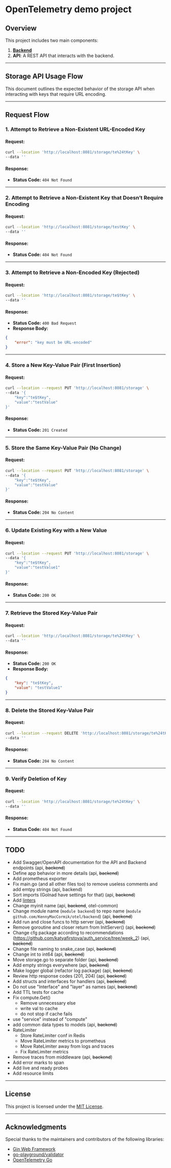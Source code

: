 
# OpenTelemetry demo project

## Overview
This project includes two main components:
1. [**Backend**](https://github.com/KennyMacCormik/otel/tree/main/backend)
2. **API**: A REST API that interacts with the backend.

---

## Storage API Usage Flow

This document outlines the expected behavior of the storage API when interacting with keys that require URL encoding.

---

## Request Flow

### **1. Attempt to Retrieve a Non-Existent URL-Encoded Key**

#### Request:
```sh
curl --location 'http://localhost:8081/storage/te%24tKey' \
--data ''
```

#### Response:
- **Status Code:** `404 Not Found`

---

### **2. Attempt to Retrieve a Non-Existent Key that Doesn’t Require Encoding**

#### Request:
```sh
curl --location 'http://localhost:8081/storage/testKey' \
--data ''
```

#### Response:
- **Status Code:** `404 Not Found`

---

### **3. Attempt to Retrieve a Non-Encoded Key (Rejected)**

#### Request:
```sh
curl --location 'http://localhost:8081/storage/te$tKey' \
--data ''
```

#### Response:
- **Status Code:** `400 Bad Request`
- **Response Body:**
```json
{
    "error": "key must be URL-encoded"
}
```

---

### **4. Store a New Key-Value Pair (First Insertion)**

#### Request:
```sh
curl --location --request PUT 'http://localhost:8081/storage' \
--data '{
    "key":"te$tKey",
    "value":"testValue"
}'
```

#### Response:
- **Status Code:** `201 Created`

---

### **5. Store the Same Key-Value Pair (No Change)**

#### Request:
```sh
curl --location --request PUT 'http://localhost:8081/storage' \
--data '{
    "key":"te$tKey",
    "value":"testValue"
}'
```

#### Response:
- **Status Code:** `204 No Content`

---

### **6. Update Existing Key with a New Value**

#### Request:
```sh
curl --location --request PUT 'http://localhost:8081/storage' \
--data '{
    "key":"te$tKey",
    "value":"testValue1"
}'
```

#### Response:
- **Status Code:** `200 OK`

---

### **7. Retrieve the Stored Key-Value Pair**

#### Request:
```sh
curl --location 'http://localhost:8081/storage/te%24tKey' \
--data ''
```

#### Response:
- **Status Code:** `200 OK`
- **Response Body:**
```json
{
    "key": "te$tKey",
    "value": "testValue1"
}
```

---

### **8. Delete the Stored Key-Value Pair**

#### Request:
```sh
curl --location --request DELETE 'http://localhost:8081/storage/te%24tKey' \
--data ''
```

#### Response:
- **Status Code:** `204 No Content`

---

### **9. Verify Deletion of Key**

#### Request:
```sh
curl --location 'http://localhost:8081/storage/te%24tKey' \
--data ''
```

#### Response:
- **Status Code:** `404 Not Found`

---

## TODO

- Add Swagger/OpenAPI documentation for the API and Backend endpoints (api, ~~backend~~)
- Define app behavior in more details (api, ~~backend~~)
- Add prometheus exporter
- Fix main.go (and all other files too) to remove useless comments and add emtpy strings (api, backend)
- Sort imports (Golnad have settings for that) (api, ~~backend~~)
- Add [linters](https://golangci-lint.run/usage/linters/)
- Change myinit name (api, ~~backend~~, otel-common)
- Change module name (`module backend`) to repo name (`module github.com/KennyMacCormik/otel/backend`) (api, ~~backend~~)
- Add run and close funcs to http server (api, ~~backend~~)
- Remove goroutine and closer return from InitServer() (api, ~~backend~~)
- Change cfg package according to recommendations (https://github.com/katyafirstova/auth_service/tree/week_2) (api, ~~backend~~)
- Change file naming to snake_case (api, ~~backend~~)
- Change int to int64 (api, ~~backend~~)
- Move storage.go to separate folder (api, ~~backend~~)
- Add empty strings everywhere (api, ~~backend~~)
- Make logger global (refactor log package) (api, ~~backend~~)
- Review http response codes (201, 204) (api, ~~backend~~)
- Add structs and interfaces for handlers (api, ~~backend~~)
- Do not use "Interface" and "layer" as names (api, ~~backend~~)
- Add TTL tests for cache
- Fix compute.Get()
  - Remove unnecessary else
  - write val to cache
  - do not stop if cache fails
- use "service" instead of "compute"
- add common data types to models (api, ~~backend~~)
- RateLimiter
  - Store RateLimiter conf in Redis
  - Move RateLimiter metrics to prometheus
  - Move RateLimiter away from logs and traces
  - Fix RateLimiter metrics
- Remove traces from middleware (api, ~~backend~~)
- Add error marks to span
- Add live and ready probes
- Add resource limits

---

## License
This project is licensed under the [MIT License](https://opensource.org/licenses/MIT).

---

## Acknowledgments
Special thanks to the maintainers and contributors of the following libraries:
- [Gin Web Framework](https://github.com/gin-gonic/gin)
- [go-playground/validator](https://github.com/go-playground/validator)
- [OpenTelemetry Go](https://github.com/open-telemetry/opentelemetry-go)
